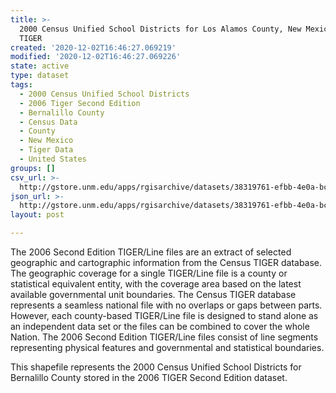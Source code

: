 ```yaml
---
title: >-
  2000 Census Unified School Districts for Los Alamos County, New Mexico, 2006se
  TIGER
created: '2020-12-02T16:46:27.069219'
modified: '2020-12-02T16:46:27.069226'
state: active
type: dataset
tags:
  - 2000 Census Unified School Districts
  - 2006 Tiger Second Edition
  - Bernalillo County
  - Census Data
  - County
  - New Mexico
  - Tiger Data
  - United States
groups: []
csv_url: >-
  http://gstore.unm.edu/apps/rgisarchive/datasets/38319761-efbb-4e0a-bc29-b39fd96ecbba/tgr2006se_losa_sduni00.derived.csv
json_url: >-
  http://gstore.unm.edu/apps/rgisarchive/datasets/38319761-efbb-4e0a-bc29-b39fd96ecbba/tgr2006se_losa_sduni00.derived.json
layout: post

---
```

The 2006 Second Edition TIGER/Line files are an extract of selected geographic and cartographic information from the Census TIGER database.  The geographic coverage for a single TIGER/Line file is a county or statistical equivalent entity, with the coverage area based on the latest available governmental unit boundaries. The Census TIGER database represents a seamless national file with no overlaps or gaps between parts.  However, each county-based TIGER/Line file is designed to stand alone as an independent data set or the files can be combined to cover the whole Nation.  The 2006 Second Edition  TIGER/Line files consist of line segments representing physical features and governmental and statistical boundaries.  

This shapefile represents the 2000 Census Unified School Districts for Bernalillo County stored in the 2006 TIGER Second Edition dataset.
